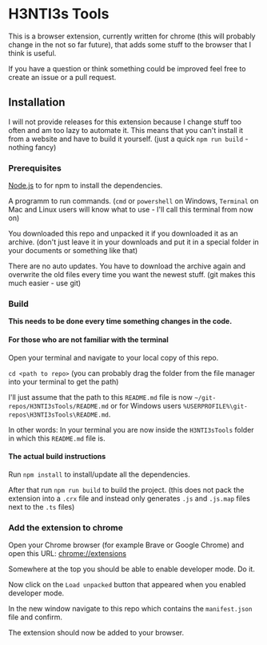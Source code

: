 # H3NTI3s Tools

This is a browser extension, currently written for chrome (this will probably change in the not so far future),
that adds some stuff to the browser that I think is useful.

If you have a question or think something could be improved feel free to create an issue or a pull request.

## Installation

I will not provide releases for this extension because I change stuff too often and am too lazy to automate it.
This means that you can't install it from a website and have to build it yourself. (just a quick `npm run build` - nothing fancy)

### Prerequisites

[Node.js](https://nodejs.org/) to for npm to install the dependencies.

A programm to run commands. (`cmd` or `powershell` on Windows, `Terminal` on Mac and Linux users will know what to use - I'll call this terminal from now on)

You downloaded this repo and unpacked it if you downloaded it as an archive. (don't just leave it in your downloads and put it in a special folder in your documents or something like that)

There are no auto updates. You have to download the archive again and overwrite the old files every time you want the newest stuff. (git makes this much easier - use git)

### Build

**This needs to be done every time something changes in the code.**

#### For those who are not familiar with the terminal

Open your terminal and navigate to your local copy of this repo.

`cd <path to repo>` (you can probably drag the folder from the file manager into your terminal to get the path)

I'll just assume that the path to this `README.md` file is now `~/git-repos/H3NTI3sTools/README.md` or for Windows users `%USERPROFILE%\git-repos\H3NTI3sTools\README.md`.

In other words: In your terminal you are now inside the `H3NTI3sTools` folder in which this `README.md` file is.

#### The actual build instructions

Run `npm install` to install/update all the dependencies.

After that run `npm run build` to build the project. (this does not pack the extension into a `.crx` file and instead only generates `.js` and `.js.map` files next to the `.ts` files)

### Add the extension to chrome

Open your Chrome browser (for example Brave or Google Chrome) and open this URL: [chrome://extensions](chrome://extensions)

Somewhere at the top you should be able to enable developer mode.
Do it.

Now click on the `Load unpacked` button that appeared when you enabled developer mode.

In the new window navigate to this repo which contains the `manifest.json` file and confirm.

The extension should now be added to your browser.
